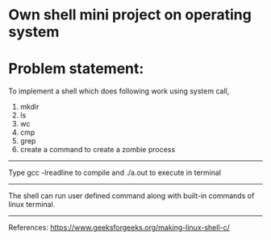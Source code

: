 # Own shell mini project on operating system

# Problem statement:
To implement a shell which does following work using system call,
1) mkdir
2) ls
3) wc
4) cmp
5) grep
6) create a command to create a zombie process

---------------------------------------------------------------------

Type gcc -lreadline to compile and ./a.out to execute in terminal

---------------------------------------------------------------------

The shell can run user defined command along with built-in commands of linux terminal.

---------------------------------------------------------------------
References:
https://www.geeksforgeeks.org/making-linux-shell-c/
